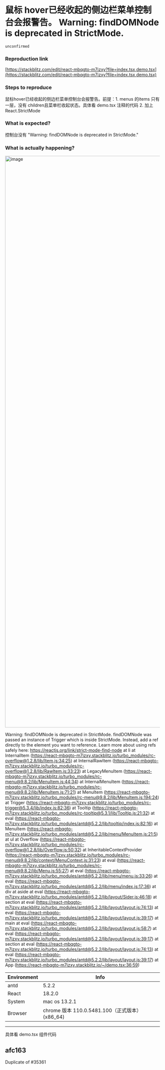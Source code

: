 # 鼠标 hover已经收起的侧边栏菜单控制台会报警告。 Warning: findDOMNode is deprecated in StrictMode.

`unconfirmed`

### Reproduction link

[https://stackblitz.com/edit/react-mbqgto-m7izxy?file=index.tsx,demo.tsx](https://stackblitz.com/edit/react-mbqgto-m7izxy?file=index.tsx,demo.tsx)

### Steps to reproduce

鼠标hover已经收起的侧边栏菜单控制台会报警告。前提：1. menus 的items 只有一层，没有 children且菜单栏收起状态。具体看 demo.tsx 注释的代码 2. 加上 React.StrictMode

### What is expected?

控制台没有 "Warning: findDOMNode is deprecated in StrictMode."

### What is actually happening?

<img width="1855" alt="image" src="https://user-images.githubusercontent.com/41351722/220639481-a676fa74-adc3-4142-b47b-2d67d391b967.png">

Warning: findDOMNode is deprecated in StrictMode. findDOMNode was passed an instance of Trigger which is inside StrictMode. Instead, add a ref directly to the element you want to reference. Learn more about using refs safely here: https://reactjs.org/link/strict-mode-find-node
at li
at InternalItem (https://react-mbqgto-m7izxy.stackblitz.io/turbo_modules/rc-overflow@1.2.8/lib/Item.js:34:25)
at InternalRawItem (https://react-mbqgto-m7izxy.stackblitz.io/turbo_modules/rc-overflow@1.2.8/lib/RawItem.js:33:23)
at LegacyMenuItem (https://react-mbqgto-m7izxy.stackblitz.io/turbo_modules/rc-menu@9.8.2/lib/MenuItem.js:44:34)
at InternalMenuItem (https://react-mbqgto-m7izxy.stackblitz.io/turbo_modules/rc-menu@9.8.2/lib/MenuItem.js:71:21)
at MenuItem (https://react-mbqgto-m7izxy.stackblitz.io/turbo_modules/rc-menu@9.8.2/lib/MenuItem.js:194:24)
at Trigger (https://react-mbqgto-m7izxy.stackblitz.io/turbo_modules/rc-trigger@5.3.4/lib/index.js:82:36)
at Tooltip (https://react-mbqgto-m7izxy.stackblitz.io/turbo_modules/rc-tooltip@5.3.1/lib/Tooltip.js:21:32)
at eval (https://react-mbqgto-m7izxy.stackblitz.io/turbo_modules/antd@5.2.2/lib/tooltip/index.js:82:16)
at MenuItem (https://react-mbqgto-m7izxy.stackblitz.io/turbo_modules/antd@5.2.2/lib/menu/MenuItem.js:21:5)
at ul
at Overflow (https://react-mbqgto-m7izxy.stackblitz.io/turbo_modules/rc-overflow@1.2.8/lib/Overflow.js:50:32)
at InheritableContextProvider (https://react-mbqgto-m7izxy.stackblitz.io/turbo_modules/rc-menu@9.8.2/lib/context/MenuContext.js:31:23)
at eval (https://react-mbqgto-m7izxy.stackblitz.io/turbo_modules/rc-menu@9.8.2/lib/Menu.js:55:27)
at eval (https://react-mbqgto-m7izxy.stackblitz.io/turbo_modules/antd@5.2.2/lib/menu/menu.js:33:26)
at eval (https://react-mbqgto-m7izxy.stackblitz.io/turbo_modules/antd@5.2.2/lib/menu/index.js:17:36)
at div
at aside
at eval (https://react-mbqgto-m7izxy.stackblitz.io/turbo_modules/antd@5.2.2/lib/layout/Sider.js:46:18)
at section
at eval (https://react-mbqgto-m7izxy.stackblitz.io/turbo_modules/antd@5.2.2/lib/layout/layout.js:74:13)
at eval (https://react-mbqgto-m7izxy.stackblitz.io/turbo_modules/antd@5.2.2/lib/layout/layout.js:39:17)
at main
at eval (https://react-mbqgto-m7izxy.stackblitz.io/turbo_modules/antd@5.2.2/lib/layout/layout.js:58:7)
at eval (https://react-mbqgto-m7izxy.stackblitz.io/turbo_modules/antd@5.2.2/lib/layout/layout.js:39:17)
at section
at eval (https://react-mbqgto-m7izxy.stackblitz.io/turbo_modules/antd@5.2.2/lib/layout/layout.js:74:13)
at eval (https://react-mbqgto-m7izxy.stackblitz.io/turbo_modules/antd@5.2.2/lib/layout/layout.js:39:17)
at App (https://react-mbqgto-m7izxy.stackblitz.io/~/demo.tsx:36:59)

| Environment | Info                                            |
| ----------- | ----------------------------------------------- |
| antd        | 5.2.2                                           |
| React       | 18.2.0                                          |
| System      | mac os 13.2.1                                   |
| Browser     | chrome 版本 110.0.5481.100（正式版本） (x86_64) |

---

具体看 demo.tsx 组件代码

<!-- generated by ant-design-issue-helper. DO NOT REMOVE -->

## afc163

Duplicate of #35361
